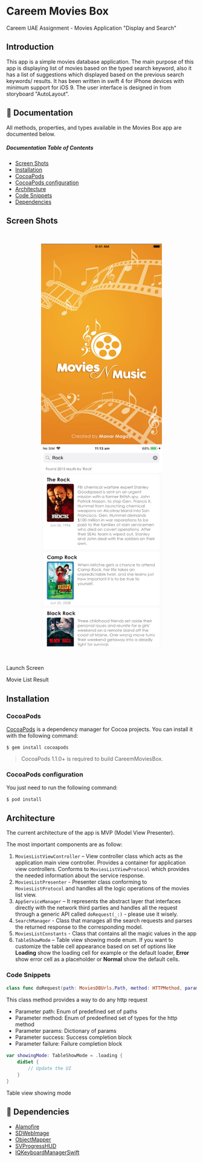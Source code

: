 # Careem Movies Box
Careem​ ​UAE Assignment - Movies Application "Display and Search"

## Introduction
This app is a simple movies database application. 
The main purpose of this app is displaying list of movies based on the typed search keyword,  also it has a list of suggestions which displayed based on the previous search keywords/ results.
It has been written in swift 4 for iPhone devices with minimum support for iOS 9. The user interface is designed in from storyboard "AutoLayout".


## 📗 Documentation
All methods, properties, and types available in the Movies Box app are documented below.

##### Documentation Table of Contents
* [Screen Shots](#screen-shots)
* [Installation](#installation)
* [CocoaPods](#cocoapods)
* [CocoaPods configuration](#cocoapods-configuration)
* [Architecture](#architecture)
* [Code Snippets](#code-snippets)
* [Dependencies](#dependencies)

## Screen Shots
<br/>
<p align="center">
<img width="320" height="530" src="/Images/splash.png"/>
<img width="320" height="530" src="/Images/home.jpg"/>
</p>
<br/>

<p >

</p>
<p align="left"> Launch Screen </p>

<p align="right">

</p>
<p align="left"> Movie List Result </p>

## Installation

### CocoaPods

[CocoaPods](https://cocoapods.org/) is a dependency manager for Cocoa projects. You can install it with the following command:
```
$ gem install cocoapods
```
> CocoaPods 1.1.0+ is required to build CareemMoviesBox.

### CocoaPods configuration

You just need to run the following command:
```
$ pod install
```

## Architecture
The current architecture of the app is MVP (Model View Presenter).

The most important components are as follow:

1. `MoviesListViewController` – View controller class which acts as the application main view controller. Provides a container for application view controllers. Conforms to `MoviesListViewProtocol` which provides the needed information about the service response.
2. `MoviesListPresenter` - Presenter class conforming to `MoviesListProtocol`  and handles all the logic operations of the movies list view.
3. `AppServiceManager` – It represents the abstract layer that interfaces directly with the network third parties and handles all the request through a generic API called `doRequest(_:)`  - please use it wisely.
4. `SearchManager` - Class that manages all the search requests and parses the returned response to the corresponding model.
5. `MoviesListConstants` - Class that contains all the magic values in the app
6. `TableShowMode` – Table view showing mode enum. If you want to customize the table cell appearance based on set of options like **Loading** show the loading cell for example or the default loader, **Error** show error cell as a placeholder or **Normal** show the default cells.

### Code Snippets
```swift
class func doRequest(path: MoviesDBUrls.Path, method: HTTPMethod, params: [String: Any]? = nil, success: @escaping (_ result: Any) -> Void, failure: @escaping (_ err: Error) -> Void)
```
This class method provides a way to do any http request
- Parameter path: Enum of predefined set of paths
- Parameter method: Enum of predeefined set of types for the http method
- Parameter params: Dictionary of params
- Parameter success: Success completion block
- Parameter failure: Failure  completion block
```swift
var showingMode: TableShowMode = .loading {
    didSet {
        // Update the UI
    }
}
```
Table view showing mode
## 👥 Dependencies
* [Alamofire](https://github.com/Alamofire/Alamofire)
* [SDWebImage](https://github.com/rs/SDWebImage)
* [ObjectMapper](https://github.com/Hearst-DD/ObjectMapper)
* [SVProgressHUD](https://github.com/SVProgressHUD/SVProgressHUD)
* [IQKeyboardManagerSwift](https://github.com/hackiftekhar/IQKeyboardManager)

